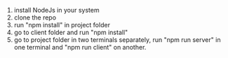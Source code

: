 1. install NodeJs in your system
2. clone the repo
3. run "npm install" in project folder
4. go to client folder and run "npm install"
5. go to project folder in two terminals separately, run "npm run server" in one terminal and "npm run client" on another.